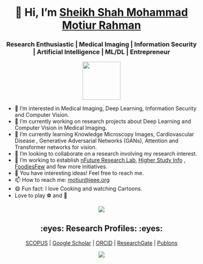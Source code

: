 <h1 align="center"> 👋 Hi, I’m <a target="_blank" href="https://motiur.info">Sheikh Shah Mohammad Motiur Rahman </a> </h1>
<h3 align="center"> Research Enthusiastic | Medical Imaging | Information Security | Artificial Intelligence | ML/DL | Entrepreneur </h3>

<p align="center">
  <img width="100" height="100" src="https://avatars.githubusercontent.com/u/8852587?v=4">
</p>

<!--![]()-->

- 👀 I’m interested in Medical Imaging, Deep Learning, Information Security and Computer Vision.
- 🔭 I’m currently working on research projects about Deep Learning and Computer Vision in Medical Imaging.
- 🌱 I’m currently learning Knowledge Microscopy Images, Cardiovascular Disease , Generative Adversarial Networks (GANs), Attention and Transformer networks for vision.
- 👯 I’m looking to collaborate on a research involving my research interest.
- 🤔 I’m working to establish  [nFuture Research Lab](https://www.nfuture.org "nFuture Research Lab"), [Higher Study Info](https://www.higherstudy.info "Higher Study Info") , [FoodiesFew](https://www.foodiesfew.com "FoodiesFew") and few more initiatives.
- 💬 You have interesting ideas! Feel free to reach me.
- 📫 How to reach me: motiur@ieee.org
- 😄 Fun fact: I love Cooking and watching Cartoons.
- Love to play :soccer: and :badminton:

<p align="center">
  <img src="https://github-readme-stats.vercel.app/api?username=motiurinfo&show_icons=true&theme=vue-dark">
</p>

  <h2 align="center"> :eyes: Research Profiles: :eyes: </h2>
<p align="center"><a target="_blank" href="https://www.scopus.com/authid/detail.uri?authorId=57202087629"> SCOPUS</a> | 
                            <a target="_blank" href="https://scholar.google.com/citations?user=7xRcCqwAAAAJ&hl=en"> Google Scholar</a> | 
                           <a target="_blank" href="https://orcid.org/0000-0001-5278-5186"> ORCID</a> | 
                           <a target="_blank" href="https://www.researchgate.net/profile/Sheikh-Shah-Mohammad-Rahman"> ResearchGate</a> |
                           <a target="_blank" href="https://publons.com/researcher/1890558/sheikh-shah-mohammad-motiur-rahman/"> Publons</a></p>

<p align="center">
  <img src="https://github-readme-stats.vercel.app/api/top-langs/?username=motiurinfo">
</p>

<!---
motiurinfo/motiurinfo is a ✨ special ✨ repository because its `README.md` (this file) appears on your GitHub profile.
You can click the Preview link to take a look at your changes.
--->
